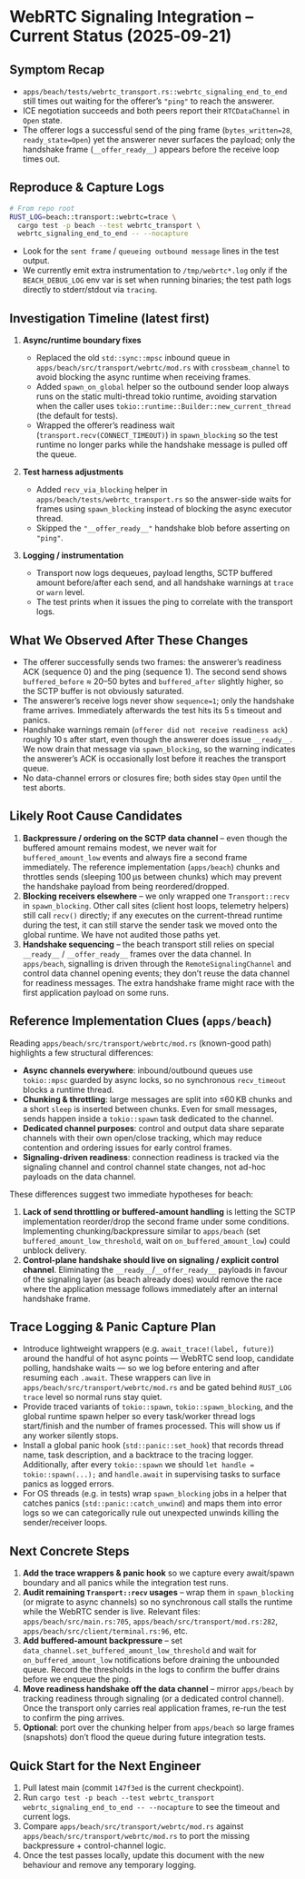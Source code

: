 # WebRTC Signaling Integration – Current Status (2025‑09‑21)

## Symptom Recap
- `apps/beach/tests/webrtc_transport.rs::webrtc_signaling_end_to_end` still times out waiting for the offerer’s `"ping"` to reach the answerer.
- ICE negotiation succeeds and both peers report their `RTCDataChannel` in `Open` state.
- The offerer logs a successful send of the ping frame (`bytes_written=28`, `ready_state=Open`) yet the answerer never surfaces the payload; only the handshake frame (`__offer_ready__`) appears before the receive loop times out.

## Reproduce & Capture Logs
```bash
# From repo root
RUST_LOG=beach::transport::webrtc=trace \
  cargo test -p beach --test webrtc_transport \
  webrtc_signaling_end_to_end -- --nocapture
```
- Look for the `sent frame` / `queueing outbound message` lines in the test output.
- We currently emit extra instrumentation to `/tmp/webrtc*.log` only if the `BEACH_DEBUG_LOG` env var is set when running binaries; the test path logs directly to stderr/stdout via `tracing`.

## Investigation Timeline (latest first)
1. **Async/runtime boundary fixes**
   - Replaced the old `std::sync::mpsc` inbound queue in `apps/beach/src/transport/webrtc/mod.rs` with `crossbeam_channel` to avoid blocking the async runtime when receiving frames.
   - Added `spawn_on_global` helper so the outbound sender loop always runs on the static multi-thread tokio runtime, avoiding starvation when the caller uses `tokio::runtime::Builder::new_current_thread` (the default for tests).
   - Wrapped the offerer’s readiness wait (`transport.recv(CONNECT_TIMEOUT)`) in `spawn_blocking` so the test runtime no longer parks while the handshake message is pulled off the queue.

2. **Test harness adjustments**
   - Added `recv_via_blocking` helper in `apps/beach/tests/webrtc_transport.rs` so the answer-side waits for frames using `spawn_blocking` instead of blocking the async executor thread.
   - Skipped the `"__offer_ready__"` handshake blob before asserting on `"ping"`.

3. **Logging / instrumentation**
   - Transport now logs dequeues, payload lengths, SCTP buffered amount before/after each send, and all handshake warnings at `trace` or `warn` level.
   - The test prints when it issues the ping to correlate with the transport logs.

## What We Observed After These Changes
- The offerer successfully sends two frames: the answerer’s readiness ACK (sequence 0) and the ping (sequence 1). The second send shows `buffered_before` ≈ 20–50 bytes and `buffered_after` slightly higher, so the SCTP buffer is not obviously saturated.
- The answerer’s receive logs never show `sequence=1`; only the handshake frame arrives. Immediately afterwards the test hits its 5 s timeout and panics.
- Handshake warnings remain (`offerer did not receive readiness ack`) roughly 10 s after start, even though the answerer does issue `__ready__`. We now drain that message via `spawn_blocking`, so the warning indicates the answerer’s ACK is occasionally lost before it reaches the transport queue.
- No data-channel errors or closures fire; both sides stay `Open` until the test aborts.

## Likely Root Cause Candidates
1. **Backpressure / ordering on the SCTP data channel** – even though the buffered amount remains modest, we never wait for `buffered_amount_low` events and always fire a second frame immediately. The reference implementation (`apps/beach`) chunks and throttles sends (sleeping 100 µs between chunks) which may prevent the handshake payload from being reordered/dropped.
2. **Blocking receivers elsewhere** – we only wrapped one `Transport::recv` in `spawn_blocking`. Other call sites (client host loops, telemetry helpers) still call `recv()` directly; if any executes on the current-thread runtime during the test, it can still starve the sender task we moved onto the global runtime. We have not audited those paths yet.
3. **Handshake sequencing** – the beach transport still relies on special `__ready__` / `__offer_ready__` frames over the data channel. In `apps/beach`, signalling is driven through the `RemoteSignalingChannel` and control data channel opening events; they don’t reuse the data channel for readiness messages. The extra handshake frame might race with the first application payload on some runs.

## Reference Implementation Clues (`apps/beach`)
Reading `apps/beach/src/transport/webrtc/mod.rs` (known-good path) highlights a few structural differences:
- **Async channels everywhere**: inbound/outbound queues use `tokio::mpsc` guarded by async locks, so no synchronous `recv_timeout` blocks a runtime thread.
- **Chunking & throttling**: large messages are split into ≤60 KB chunks and a short `sleep` is inserted between chunks. Even for small messages, sends happen inside a `tokio::spawn` task dedicated to the channel.
- **Dedicated channel purposes**: control and output data share separate channels with their own open/close tracking, which may reduce contention and ordering issues for early control frames.
- **Signaling-driven readiness**: connection readiness is tracked via the signaling channel and control channel state changes, not ad-hoc payloads on the data channel.

These differences suggest two immediate hypotheses for beach:
1. **Lack of send throttling or buffered-amount handling** is letting the SCTP implementation reorder/drop the second frame under some conditions. Implementing chunking/backpressure similar to `apps/beach` (set `buffered_amount_low_threshold`, wait on `on_buffered_amount_low`) could unblock delivery.
2. **Control-plane handshake should live on signaling / explicit control channel**. Eliminating the `__ready__`/`__offer_ready__` payloads in favour of the signaling layer (as beach already does) would remove the race where the application message follows immediately after an internal handshake frame.

## Trace Logging & Panic Capture Plan
- Introduce lightweight wrappers (e.g. `await_trace!(label, future)`) around the handful of hot async points — WebRTC send loop, candidate polling, handshake waits — so we log before entering and after resuming each `.await`. These wrappers can live in `apps/beach/src/transport/webrtc/mod.rs` and be gated behind `RUST_LOG` `trace` level so normal runs stay quiet.
- Provide traced variants of `tokio::spawn`, `tokio::spawn_blocking`, and the global runtime spawn helper so every task/worker thread logs start/finish and the number of frames processed. This will show us if any worker silently stops.
- Install a global panic hook (`std::panic::set_hook`) that records thread name, task description, and a backtrace to the tracing logger. Additionally, after every `tokio::spawn` we should `let handle = tokio::spawn(...);` and `handle.await` in supervising tasks to surface panics as logged errors.
- For OS threads (e.g. in tests) wrap `spawn_blocking` jobs in a helper that catches panics (`std::panic::catch_unwind`) and maps them into error logs so we can categorically rule out unexpected unwinds killing the sender/receiver loops.

## Next Concrete Steps
1. **Add the trace wrappers & panic hook** so we capture every await/spawn boundary and all panics while the integration test runs.
2. **Audit remaining `Transport::recv` usages** – wrap them in `spawn_blocking` (or migrate to async channels) so no synchronous call stalls the runtime while the WebRTC sender is live. Relevant files: `apps/beach/src/main.rs:705`, `apps/beach/src/transport/mod.rs:282`, `apps/beach/src/client/terminal.rs:96`, etc.
3. **Add buffered-amount backpressure** – set `data_channel.set_buffered_amount_low_threshold` and wait for `on_buffered_amount_low` notifications before draining the unbounded queue. Record the thresholds in the logs to confirm the buffer drains before we enqueue the ping.
4. **Move readiness handshake off the data channel** – mirror `apps/beach` by tracking readiness through signaling (or a dedicated control channel). Once the transport only carries real application frames, re-run the test to confirm the ping arrives.
5. **Optional**: port over the chunking helper from `apps/beach` so large frames (snapshots) don’t flood the queue during future integration tests.

## Quick Start for the Next Engineer
1. Pull latest main (commit `147f3ed` is the current checkpoint).
2. Run `cargo test -p beach --test webrtc_transport webrtc_signaling_end_to_end -- --nocapture` to see the timeout and current logs.
3. Compare `apps/beach/src/transport/webrtc/mod.rs` against `apps/beach/src/transport/webrtc/mod.rs` to port the missing backpressure + control-channel logic.
4. Once the test passes locally, update this document with the new behaviour and remove any temporary logging.

